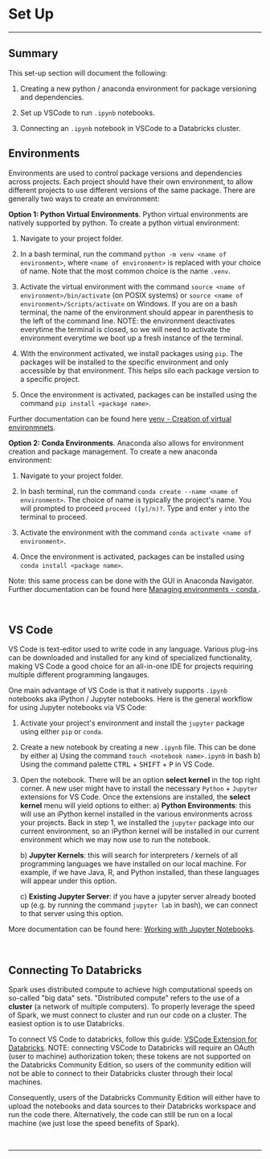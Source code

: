 # Set Up
---

## Summary

This set-up section will document the following:

1) Creating a new python / anaconda environment for package versioning and dependencies.

2) Set up VSCode to run `.ipynb` notebooks.

3) Connecting an `.ipynb` notebook in VSCode to a Databricks cluster.

## Environments

Environments are used to control package versions and dependencies across projects. Each project should have their own environment, to allow different projects to use different versions of the same package. There are generally two ways to create an environment:

**Option 1: Python Virtual Environments**. Python virtual environments are natively supported by python. To create a python virtual environment:

1) Navigate to your project folder.

2) In a bash terminal, run the command `python -m venv <name of environment>`, where `<name of environment>` is replaced with your choice of name. Note that the most common choice is the name `.venv`.

3) Activate the virtual environment with the command `source <name of environment>/bin/activate` (on POSIX systems) or `source <name of environment>/Scripts/activate` on Windows. If you are on a bash terminal, the name of the environment should appear in parenthesis to the left of the command line. NOTE: the environment deactivates everytime the terminal is closed, so we will need to activate the environment everytime we boot up a fresh instance of the terminal.

4) With the environment activated, we install packages using `pip`. The packages will be installed to the specific environment and only accessible by that environment. This helps silo each package version to a specific project.

5) Once the environment is activated, packages can be installed using the command `pip install <package name>`.

Further documentation can be found here <a href="https://docs.python.org/3/library/venv.html">venv - Creation of virtual environmnets</a>.


**Option 2: Conda Environments**. Anaconda also allows for environment creation and package management. To create a new anaconda environment:

1) Navigate to your project folder.

2) In bash terminal, run the command `conda create --name <name of environment>`. The choice of name is typically the project's name. You will prompted to proceed `proceed ([y]/n)?`. Type and enter `y` into the terminal to proceed.

3) Activate the environment with the command `conda activate <name of environment>`.

4) Once the environment is activated, packages can be installed using `conda install <package name>`.

Note: this same process can be done with the GUI in Anaconda Navigator. Further documentation can be found here <a href="https://conda.io/projects/conda/en/latest/user-guide/tasks/manage-environments.html"> Managing environments - conda </a>.


<br>

## VS Code

VS Code is text-editor used to write code in any language. Various plug-ins can be downloaded and installed for any kind of specialized functionality, making VS Code a good choice for an all-in-one IDE for projects requiring multiple different programming langauges.

One main advantage of VS Code is that it natively supports `.ipynb` notebooks aka iPython / Jupyter notebooks. Here is the general workflow for using Jupyter notebooks via VS Code:

1) Activate your project's environment and install the `jupyter` package using either `pip` or `conda`.

2) Create a new notebook by creating a new `.ipynb` file. This can be done by either
    a) Using the command `touch <notebook name>.ipynb` in bash
    b) Using the command palette <kbd>CTRL</kbd> + <kbd>SHIFT</kbd> + <kbd>P</kbd> in VS Code.

3) Open the notebook. There will be an option **select kernel** in the top right corner. A new user might have to install the necessary `Python` + `Jupyter` extensions for VS Code. Once the extensions are installed, the **select kernel** menu will yield options to either:
    a) **Python Environments**: this will use an iPython kernel installed in the various environments across your projects. Back in step 1, we installed the `jupyter` package into our current environment, so an iPython kernel will be installed in our current environment which we may now use to run the notebook.

    b) **Jupyter Kernels**: this will search for interpreters / kernels of all programming languages we have installed on our local machine. For example, if we have Java, R, and Python installed, than these languages will appear under this option.

    c) **Existing Jupyter Server**: if you have a jupyter server already booted up (e.g. by running the command `jupyter lab` in bash), we can connect to that server using this option.

More documentation can be found here: <a href="https://code.visualstudio.com/docs/datascience/jupyter-notebooks">Working with Jupyter Notebooks</a>.

<br>

## Connecting To Databricks

Spark uses distributed compute to achieve high computational speeds on so-called "big data" sets. "Distributed compute" refers to the use of a **cluster** (a network of multiple computers). To properly leverage the speed of Spark, we must connect to cluster and run our code on a cluster. The easiest option is to use Databricks.

To connect VS Code to databricks, follow this guide: <a href="https://docs.databricks.com/en/dev-tools/vscode-ext/tutorial.html">VSCode Extension for Databricks</a>. NOTE: connecting VSCode to Databricks will require an OAuth (user to machine) authorization token; these tokens are not supported on the Databricks Community Edition, so users of the community edition will not be able to connect to their Databricks cluster through their local machines.

Consequently, users of the Databricks Community Edition will either have to upload the notebooks and data sources to their Databricks workspace and run the code there. Alternatively, the code can still be run on a local machine (we just lose the speed benefits of Spark).


<br>

---

<br>


